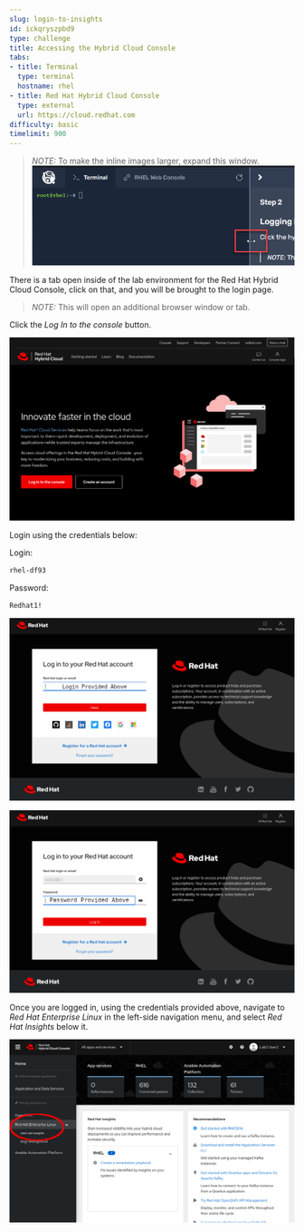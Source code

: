 ```yaml
---
slug: login-to-insights
id: ickqryszpbd9
type: challenge
title: Accessing the Hybrid Cloud Console
tabs:
- title: Terminal
  type: terminal
  hostname: rhel
- title: Red Hat Hybrid Cloud Console
  type: external
  url: https://cloud.redhat.com
difficulty: basic
timelimit: 900
---
```

>_NOTE:_ To make the inline images larger, expand this window.
![Menu Slider](../assets/slider.png)

There is a tab open inside of the lab environment for the Red Hat Hybrid Cloud Console, click on that, and you will be brought to the login page.

>_NOTE:_ This will open an additional browser window or tab.

Click the _Log In to the console_ button.

![cloud.redhat.com Login](../assets/cloud-console-homepage.png)

Login using the credentials below:

Login:

```bash
rhel-df93
```

Password:

```bash
Redhat1!
```

![Red Hat Login screen](../assets/cloud-console-login.png)

![Red Hat Password screen](../assets/cloud-console-login-pass.png)

Once you are logged in, using the credentials provided above, navigate to
_Red Hat Enterprise Linux_ in the left-side navigation menu, and select _Red Hat Insights_ below it.

![cloud.redhat.com Homepage](../assets/cloud-console-RHEL-menu.png)
